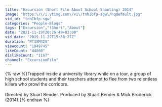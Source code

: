 ```yaml
---
title: "Excursion (Short Film About School Shooting) 2014"
image: "https:\/\/i.ytimg.com\/vi\/tnhIbfp-sgw\/hqdefault.jpg"
vid_id: "tnhIbfp-sgw"
categories: "People-Blogs"
tags: ["Excursion","(Short","About"]
date: "2021-11-19T20:26:49+03:00"
vid_date: "2019-11-22T15:30:27Z"
duration: "PT18M42S"
viewcount: "1949745"
likeCount: "44860"
dislikeCount: "1167"
channel: "ExcursionFilm"
---
```

{% raw %}Trapped inside a university library while on a tour, a group of high school students and their teachers attempt to flee from two relentless killers who prowl the corridors.<br /><br />Directed by Stuart Bender. Produced by Stuart Bender &amp; Mick Broderick (2014).{% endraw %}
